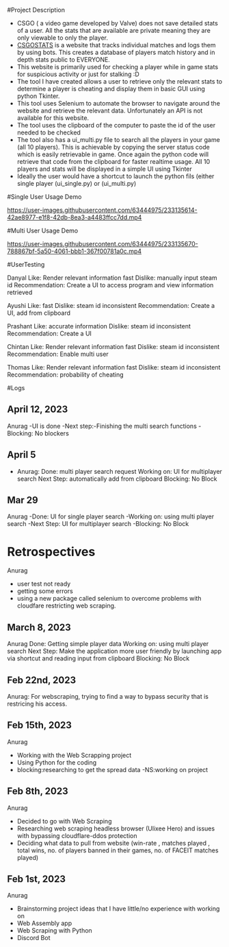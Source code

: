 #Project Description
- CSGO ( a video game developed by Valve) does not save detailed stats of a user. All the stats that are available are private meaning they are only viewable to only the player. 
- [CSGOSTATS](https://csgostats.gg/) is a website that tracks individual matches and logs them by using bots. This creates a database of players match history and in depth stats public to EVERYONE.
- This website is primarily used for checking a player while in game stats for suspicious activity or just for stalking :D
- The tool I have created allows a user to retrieve only the relevant stats to determine a player is cheating and display them in basic GUI using python Tkinter.
- This tool uses Selenium to automate the browser to navigate around the website and retrieve the relevant data. Unfortunately an API is not available for this website.
- The tool uses the clipboard of the computer to paste the id of the user needed to be checked
- The tool also has a ui_multi.py file to search all the players in your game (all 10 players). This is achievable by copying the server status code which is easily retrievable in game. Once again the python code will retrieve that code from the clipboard for faster realtime usage. All 10 players and stats will be displayed in a simple UI using Tkinter
- Ideally the user would have a shortcut to launch the python fils (either single player (ui_single.py) or (ui_multi.py)

#Single User Usage Demo




https://user-images.githubusercontent.com/63444975/233135614-42ae8977-e1f8-42db-8ea3-a4483ffcc7dd.mp4





#Multi User Usage Demo




https://user-images.githubusercontent.com/63444975/233135670-788867bf-5a50-4061-bbb1-367f00781a0c.mp4



#UserTesting


Danyal 
Like: Render relevant information fast
Dislike: manually input steam id
Recommendation: Create a UI to access program and view information retrieved

Ayushi
Like: fast
Dislike: steam id inconsistent
Recommendation: Create a UI, add from clipboard

Prashant
Like: accurate information
Dislike: steam id inconsistent
Recommendation: Create a UI

Chintan
Like: Render relevant information fast
Dislike: steam id inconsistent
Recommendation: Enable multi user

Thomas
Like: Render relevant information fast
Dislike: steam id inconsistent
Recommendation: probability of cheating




#Logs

## April 12, 2023

Anurag
-UI is done
-Next step:-Finishing the multi search functions
-Blocking: No blockers


## April 5

- Anurag: Done: multi player search request
Working on: UI for multiplayer search
Next Step: automatically add from clipboard
Blocking: No Block 



## Mar 29

Anurag
-Done: UI for single player search
-Working on: using multi player search 
-Next Step: UI for multiplayer search
-Blocking: No Block


# Retrospectives

Anurag

- user test not ready
- getting some errors
- using a new package called selenium to overcome problems with cloudfare restricting web scraping.


## March 8, 2023

Anurag
Done: Getting simple player data
Working on: using multi player search
Next Step: Make the application more user friendly by launching app via shortcut and reading input from clipboard
Blocking: No Block

## Feb 22nd, 2023

Anurag: For webscraping, trying to find a way to bypass security that is restricing his access.

## Feb 15th, 2023

Anurag 
- Working with the Web Scrapping project 
- Using Python for the coding 
- blocking:researching to get the spread data -NS:working on project

## Feb 8th, 2023

Anurag

- Decided to go with Web Scraping
- Researching web scraping headless browser (Ulixee Hero) and issues with bypassing cloudflare-ddos protection
- Deciding what data to pull from website (win-rate , matches played , total wins, no. of players banned in their games, no. of FACEIT matches 
played)

## Feb 1st, 2023

Anurag
- Brainstorming project ideas that I have little/no experience with working on
- Web Assembly app 
- Web Scraping with Python
- Discord Bot
